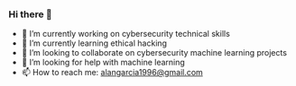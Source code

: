 ### Hi there 👋

- 🔭 I’m currently working on cybersecurity technical skills
- 🧠 I’m currently learning ethical hacking
- 👥 I’m looking to collaborate on cybersecurity machine learning projects
- 🤔 I’m looking for help with machine learning
- 📫 How to reach me: alangarcia1996@gmail.com

